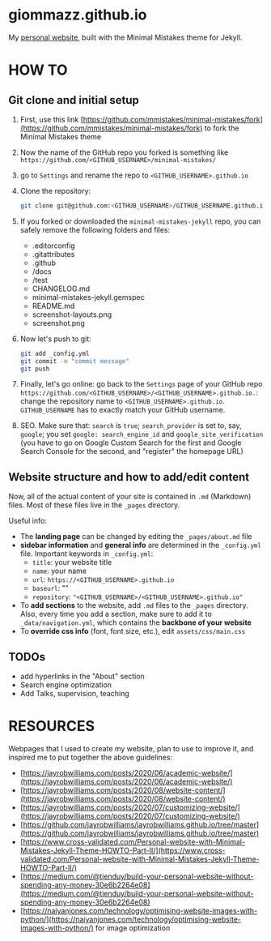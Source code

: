 # giommazz.github.io
My [personal website](https://giommazz.github.io/), built with the Minimal Mistakes theme for Jekyll.

# HOW TO

## Git clone and initial setup
1) First, use this link [https://github.com/mmistakes/minimal-mistakes/fork](https://github.com/mmistakes/minimal-mistakes/fork) to fork the Minimal Mistakes theme

2) Now the name of the GitHub repo you forked is something like `https://github.com/<GITHUB_USERNAME>/minimal-mistakes/`

3) go to `Settings` and rename the repo to `<GITHUB_USERNAME>.github.io`
   
4) Clone the repository:
   ```sh
   git clone git@github.com:<GITHUB_USERNAME>/GITHUB_USERNAME.github.io.git website
   ```

5) If you forked or downloaded the `minimal-mistakes-jekyll` repo, you can safely remove the following folders and files:
   * .editorconfig
   * .gitattributes
   * .github
   * /docs
   * /test
   * CHANGELOG.md
   * minimal-mistakes-jekyll.gemspec
   * README.md
   * screenshot-layouts.png
   * screenshot.png

6) Now let's push to git:
   ```sh
   git add _config.yml
   git commit -m "commit message"
   git push
   ```
7) Finally, let's go online: go back to the `Settings` page of your GitHub repo `https://github.com/<GITHUB_USERNAME>/<GITHUB_USERNAME>.github.io.`: change the repository name to `<GITHUB_USERNAME>.github.io`. `GITHUB_USERNAME` has to exactly match your GitHub username.

8) SEO. Make sure that: `search` is `true`; `search_provider` is set to, say, `google`; you set `google: search_engine_id` and `google_site_verification` (you have to go on Google Custom Search for the first and Google Search Console for the second, and "register" the homepage URL)

## Website structure and how to add/edit content
Now, all of the actual content of your site is contained in `.md` (Markdown) files. Most of these files live in the `_pages` directory. 

Useful info:
* The **landing page** can be changed by editing the `_pages/about.md` file
* **sidebar information** and **general info** are determined in the `_config.yml` file.
  Important keywords in `_config.yml`:
  * `title`: your website title
  * `name`: your name
  * `url`: `https://<GITHUB_USERNAME>.github.io`
  * `baseurl`: ""
  * `repository`: `"<GITHUB_USERNAME>/<GITHUB_USERNAME>.github.io"`
* To **add sections** to the website, add `.md` files to the `_pages` directory. Also, every time you add a section, make sure to add it to `_data/navigation.yml`, which contains the **backbone of your website**
* To **override css info** (font, font size, etc.), edit `assets/css/main.css`

## TODOs
* add hyperlinks in the "About" section
* Search engine optimization
* Add Talks, supervision, teaching

# RESOURCES
Webpages that I used to create my website, plan to use to improve it, and inspired me to put together the above guidelines:
   *	[https://jayrobwilliams.com/posts/2020/06/academic-website/](https://jayrobwilliams.com/posts/2020/06/academic-website/)
   *	[https://jayrobwilliams.com/posts/2020/08/website-content/](https://jayrobwilliams.com/posts/2020/08/website-content/)
   *	[https://jayrobwilliams.com/posts/2020/07/customizing-website/](https://jayrobwilliams.com/posts/2020/07/customizing-website/)
   *	[https://github.com/jayrobwilliams/jayrobwilliams.github.io/tree/master](https://github.com/jayrobwilliams/jayrobwilliams.github.io/tree/master)
   *	[https://www.cross-validated.com/Personal-website-with-Minimal-Mistakes-Jekyll-Theme-HOWTO-Part-II/](https://www.cross-validated.com/Personal-website-with-Minimal-Mistakes-Jekyll-Theme-HOWTO-Part-II/)
   *	[https://medium.com/@tienduy/build-your-personal-website-without-spending-any-money-30e6b2264e08](https://medium.com/@tienduy/build-your-personal-website-without-spending-any-money-30e6b2264e08)
   *	[https://naiyanjones.com/technology/optimising-website-images-with-python/](https://naiyanjones.com/technology/optimising-website-images-with-python/) for image optimization
